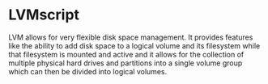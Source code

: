 # LVMscript
LVM allows for very flexible disk space management. It provides features like the ability to add disk space to a logical volume and its filesystem while that filesystem is mounted and active and it allows for the collection of multiple physical hard drives and partitions into a single volume group which can then be divided into logical volumes.

